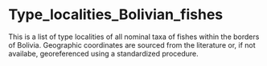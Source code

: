 # Type_localities_Bolivian_fishes
This is a list of type localities of all nominal taxa of fishes within the borders of Bolivia. Geographic coordinates are sourced from the literature or, if not availabe, georeferenced using a standardized procedure.
